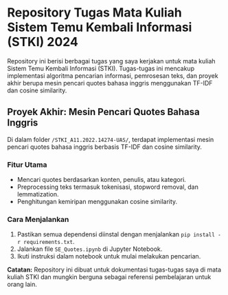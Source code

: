 # Repository Tugas Mata Kuliah Sistem Temu Kembali Informasi (STKI) 2024

Repository ini berisi berbagai tugas yang saya kerjakan untuk mata kuliah Sistem Temu Kembali Informasi (STKI). Tugas-tugas ini mencakup implementasi algoritma pencarian informasi, pemrosesan teks, dan proyek akhir berupa mesin pencari quotes bahasa inggris menggunakan TF-IDF dan cosine similarity. 

## Proyek Akhir: Mesin Pencari Quotes Bahasa Inggris
Di dalam folder `/STKI_A11.2022.14274-UAS/`, terdapat implementasi mesin pencari quotes bahasa inggris berbasis TF-IDF dan cosine similarity.  

### Fitur Utama
- Mencari quotes berdasarkan konten, penulis, atau kategori.  
- Preprocessing teks termasuk tokenisasi, stopword removal, dan lemmatization.  
- Penghitungan kemiripan menggunakan cosine similarity.  

### Cara Menjalankan
1. Pastikan semua dependensi diinstal dengan menjalankan `pip install -r requirements.txt`.  
2. Jalankan file `SE_Quotes.ipynb` di Jupyter Notebook.  
3. Ikuti instruksi dalam notebook untuk mulai melakukan pencarian.  

**Catatan:** Repository ini dibuat untuk dokumentasi tugas-tugas saya di mata kuliah STKI dan mungkin berguna sebagai referensi pembelajaran untuk orang lain.
